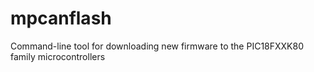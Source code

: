 # mpcanflash
Command-line tool for downloading new firmware to the PIC18FXXK80 family microcontrollers
